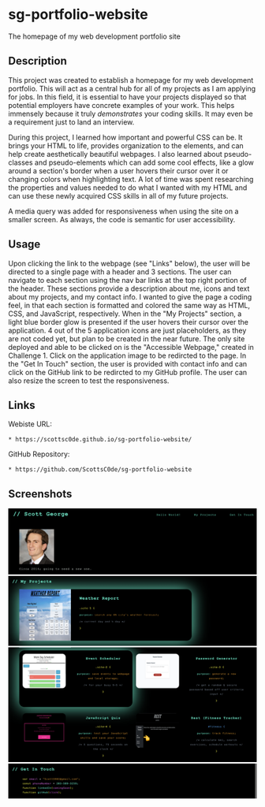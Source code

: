 # sg-portfolio-website
The homepage of my web development portfolio site

## Description

This project was created to establish a homepage for my web development portfolio. This will act as a central hub for all of my projects as I am applying for jobs. In this field, it is essential to have your projects displayed so that potential employers have concrete examples of your work. This helps immensely because it truly *demonstrates* your coding skills. It may even be a requirement just to land an interview.

During this project, I learned how important and powerful CSS can be. It brings your HTML to life, provides organization to the elements, and can help create aesthetically beautiful webpages. I also learned about pseudo-classes and pseudo-elements which can add some cool effects, like a glow around a section's border when a user hovers their cursor over it or changing colors when highlighting text. A lot of time was spent researching the properties and values needed to do what I wanted with my HTML and can use these newly acquired CSS skills in all of my future projects.

A media query was added for responsiveness when using the site on a smaller screen. As always, the code is semantic for user accessibility.

## Usage 

Upon clicking the link to the webpage (see "Links" below), the user will be directed to a single page with a header and 3 sections. The user can navigate to each section using the nav bar links at the top right portion of the header. These sections provide a description about me, icons and text about my projects, and my contact info. I wanted to give the page a coding feel, in that each section is formatted and colored the same way as HTML, CSS, and JavaScript, respectively. When in the "My Projects" section, a light blue border glow is presented if the user hovers their cursor over the application. 4 out of the 5 application icons are just placeholders, as they are not coded yet, but plan to be created in the near future. The only site deployed and able to be clicked on is the "Accessible Webpage," created in Challenge 1. Click on the application image to be redircted to the page. In the "Get In Touch" section, the user is provided with contact info and can click on the GitHub link to be redircted to my GitHub profile. The user can also resize the screen to test the responsiveness.

## Links

Webiste URL:

    * https://scottsc0de.github.io/sg-portfolio-website/

GitHub Repository:

    * https://github.com/ScottsC0de/sg-portfolio-website

## Screenshots

![alt text](assets/images/port-screenshot1.png)
![alt text](assets/images/updated-pic1.png)
![alt text](assets/images/updated-pic2.png)
![alt text](assets/images/updated-pic3.png)